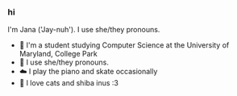 ### hi

I'm Jana ('Jay-nuh'). I use she/they pronouns. 

- 🧸 I'm a student studying Computer Science at the University of Maryland, College Park
- 🎀 I use she/they pronouns. 
- ☁️ I play the piano and skate occasionally 
- 💟 I love cats and shiba inus :3


